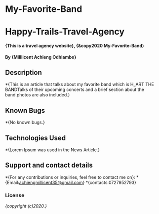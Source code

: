 # My-Favorite-Band
# Happy-Trails-Travel-Agency
#### {This is a travel agency website}, {&copy2020 My-Favorite-Band)
#### By **{Milllicent Achieng Odhiambo}**
## Description
*{This is an article that talks about my favorite band which is H_ART THE BANDTalks of their upcoming concerts and a brief section about the band.photos are also included.}
## Known Bugs
*{No known bugs.}
## Technologies Used
*{Lorem Ipsum was used in the News Article.}
## Support and contact details
*{For any contributions or inquiries, feel free to contact me on}:
*{Email:achiengmillicent35@gmail.com}
*{contacts:0727952793}
### License
*{copyright (c)2020.}*
  